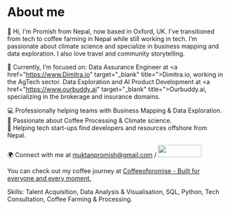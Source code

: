 # About me

👋 Hi, I'm Promish from Nepal, now based in Oxford, UK. I’ve transitioned from tech to coffee farming in Nepal while still working in tech. I’m passionate about climate science and specialize in business mapping and data exploration. I also love travel and community storytelling.

🎯 Currently, I’m focused on:
Data Assurance Engineer at <a href="https://www.Dimitra.io" target="_blank" title=">Dimitra.io</a>, working in the AgTech sector.
Data Exploration and AI Product Development at <a href="https://www.ourbuddy.ai" target="_blank" title=">Ourbuddy.ai</a>, specializing in the brokerage and insurance domains.

💻 Professionally helping teams with Business Mapping & Data Exploration.  
🌱 Passionate about Coffee Processing & Climate science.  
🚀 Helping tech start-ups find developers and resources offshore from Nepal.  

🌍 Connect with me at muktanpromish@gmail.com / <a href="https://www.linkedin.com/in/promishmuktan/" target="_blank" title="Connect on LinkedIn">
  <img src="https://img.shields.io/badge/--linkedin?label=LinkedIn&logo=LinkedIn&style=social" height="28" width="100" >
</a>  

You can check out my coffee journey at <a href="https://www.coffeeofpromise.com/why-coffeeofpromise" target="_blank" title="Coffee from Himalayas">Coffeeofpromise - Built for everyone and every moment.</a>

Skills: Talent Acquisition, Data Analysis & Visualisation, SQL, Python, Tech Consultation, Coffee Farming & Processing.
